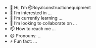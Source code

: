- 👋 Hi, I’m @Royalconstructionequipment
- 👀 I’m interested in ...
- 🌱 I’m currently learning ...
- 💞️ I’m looking to collaborate on ...
- 📫 How to reach me ...
- 😄 Pronouns: ...
- ⚡ Fun fact: ...

<!---
Royalconstructionequipment/Royalconstructionequipment is a ✨ special ✨ repository because its `README.md` (this file) appears on your GitHub profile.
You can click the Preview link to take a look at your changes.
--->
